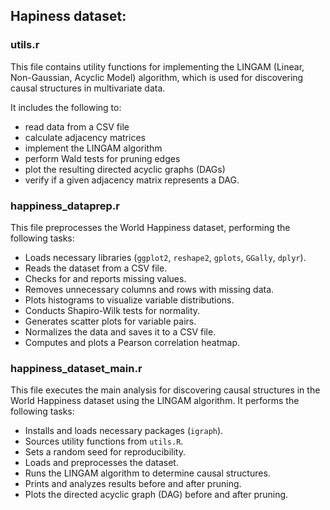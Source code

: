 ## Hapiness dataset:

### utils.r

This file contains utility functions for implementing the LINGAM (Linear, Non-Gaussian, Acyclic Model) algorithm, which is used for discovering causal structures in multivariate data.

It includes the following to:
- read data from a CSV file
- calculate adjacency matrices
- implement the LINGAM algorithm
- perform Wald tests for pruning edges
- plot the resulting directed acyclic graphs (DAGs)
- verify if a given adjacency matrix represents a DAG.


### happiness_dataprep.r

This file preprocesses the World Happiness dataset, performing the following tasks:

- Loads necessary libraries (`ggplot2`, `reshape2`, `gplots`, `GGally`, `dplyr`).
- Reads the dataset from a CSV file.
- Checks for and reports missing values.
- Removes unnecessary columns and rows with missing data.
- Plots histograms to visualize variable distributions.
- Conducts Shapiro-Wilk tests for normality.
- Generates scatter plots for variable pairs.
- Normalizes the data and saves it to a CSV file.
- Computes and plots a Pearson correlation heatmap.

### happiness_dataset_main.r

This file executes the main analysis for discovering causal structures in the World Happiness dataset using the LINGAM algorithm. It performs the following tasks:

- Installs and loads necessary packages (`igraph`).
- Sources utility functions from `utils.R`.
- Sets a random seed for reproducibility.
- Loads and preprocesses the dataset.
- Runs the LINGAM algorithm to determine causal structures.
- Prints and analyzes results before and after pruning.
- Plots the directed acyclic graph (DAG) before and after pruning.


